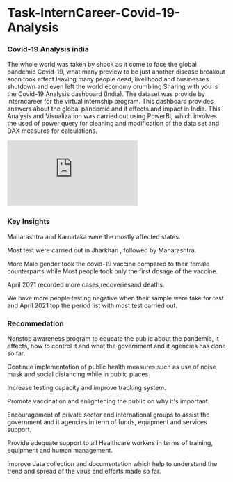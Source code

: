 # Task-InternCareer-Covid-19-Analysis
### Covid-19 Analysis india
The whole world was taken by shock as it come to face the global pandemic Covid-19, what many preview to be just another disease breakout soon took effect leaving many people dead, livelihood and businesses shutdown and even left the world economy crumbling 
Sharing with you is the Covid-19 Analysis dashboard (India). The dataset was provide by interncareer for the virtual internship program. This dashboard provides answers about the global pandemic and it effects and impact in India.
This Analysis and Visualization was carried out using PowerBI, which involves the used of power query for cleaning and modification of the data set and DAX measures for calculations.

![](https://github.com/OligbindeAyobami/Task-InternCareer-Covid-19-Analysis/blob/main/new%20covid19%202.pdf)

### Key Insights
Maharashtra and Karnataka were the mostly affected states.

Most test were carried out in Jharkhan , followed by Maharashtra.

More Male gender took the covid-19 vaccine compared to their female counterparts while Most people took only the first dosage of the vaccine.

April 2021 recorded more cases,recoveriesand deaths.

We have more people testing negative when their sample were take for test and April 2021 top the period list with most test carried out.

### Recommedation
Nonstop awareness program to educate the public about the pandemic, it effects, how to control it and what the government and it agencies has done so far.

Continue implementation of public health measures such as use of noise mask and social distancing while in public places

Increase testing capacity and improve tracking system.

Promote vaccination and enlightening the public on why it's important.

Encouragement of private sector and international groups to assist the government and it agencies in term of funds, equipment and services support.

Provide adequate support to all Healthcare workers in terms of training, equipment and human management.

Improve data collection and documentation which help to understand the trend and spread of the virus and efforts made so far.
